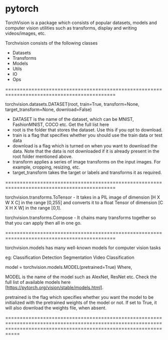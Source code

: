 # pytorch


TorchVision is a package which consists of popular datasets, models and computer vision utilities such as transforms, display and writing videos/images, etc.

Torchvision consists of the following classes

* Datasets
* Transforms
* Models
* Utils
* IO
* Ops

============================================================================================

torchvision.datasets.DATASET(root, train=True, transform=None, target_transform=None, download=False)


* DATASET is the name of the dataset, which can be MNIST, FashionMNIST, COCO etc. Get the full list here
* root is the folder that stores the dataset. Use this if you opt to download.
* train is a flag that specifies whether you should use the train data or test data
* download is a flag which is turned on when you want to download the data. Note that the data is not downloaded if it is already present in the root folder mentioned above.
* transform applies a series of image transforms on the input images. For example, cropping, resizing, etc.
* target_transform takes the target or labels and transforms it as required.

============================================================================================

torchvision.transforms.ToTensor - It takes in a PIL image of dimension [H X W X C] in the range [0,255] and converts it to a float Tensor of dimension [C X H X W] in the range [0,1].

torchvision.transforms.Compose - It chains many transforms together so that you can apply then all in one go.

============================================================================================

torchvision.models has many well-known models for computer vision tasks

eg:
Classification
Detection
Segmentation
Video Classification

model = torchvision.models.MODEL(pretrained=True)
Where,

MODEL is the name of the model such as AlexNet, ResNet etc. Check the full list of available models here [https://pytorch.org/vision/stable/models.html].

pretrained is the flag which specifies whether you want the model to be initialized with the pretrained weights of the model or not. If set to True, it will also download the weights file, when absent.

=======================================================================================================================================================================
